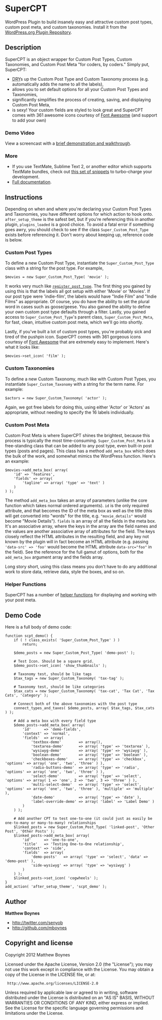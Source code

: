 # SuperCPT

WordPress Plugin to build insanely easy and attractive custom post types, custom post meta, and custom taxonomies. Install it from the [WordPress.org Plugin Repository](http://wordpress.org/extend/plugins/super-cpt/).

## Description ##

SuperCPT is an object wrapper for Custom Post Types, Custom Taxonomies, and Custom Post Meta "for coders, by coders." Simply put, SuperCPT:

* <acronym title="Don't Repeat Yourself">DRY</acronym>s up the Custom Post Type and Custom Taxonomy process (e.g. automatically adds the name to all the labels),
* allows you to set default options for all your Custom Post Types and Taxonomies,
* significantly simplifies the process of creating, saving, and displaying Custom Post Meta,
* is sexy! Your custom fields are styled to look great and SuperCPT comes with 361 awesome icons courtesy of [Font Awesome](http://fontawesome.io/) (and support to add your own)

### Demo Video ###

View a screencast with a [brief demonstration and walkthrough](http://vimeo.com/59368054).


### More ###

* If you use TextMate, Sublime Text 2, or another editor which supports TextMate bundles, check out [this set of snippets](https://github.com/mboynes/super-cpt-bundle) to turbo-charge your development.
* [Full documentation](https://github.com/mboynes/super-cpt/wiki).


## Instructions ##

Depending on when and where you're declaring your Custom Post Types and Taxonomies, you have different options for which action to hook onto. `after_setup_theme` is the safest bet, but if you're referencing this in another plugin, `plugins_loaded` is a good choice. To avoid a fatal error if something goes awry, you should check to see if the class `Super_Custom_Post_Type` exists before referencing it. Don't worry about keeping up, reference code is below.


### Custom Post Types ###

To define a new Custom Post Type, instantiate the `Super_Custom_Post_Type` class with a string for the post type. For example,

	$movies = new Super_Custom_Post_Type( 'movie' );

It works very much like [`register_post_type`](http://codex.wordpress.org/Function_Reference/register_post_type). The first thing you gained by using this is that the labels all got setup with either 'Movie' or 'Movies'. If our post type were 'indie-film', the labels would have "Indie Film" and "Indie Films" as appropriate. Of course, you do have the ability to set the plural word in cases such as goose/geese. You also gained the ability to define your own custom post type defaults through a filter. Lastly, you gained access to `Super_Custom_Post_Type`'s parent class, `Super_Custom_Post_Meta`, for fast, clean, intuitive custom post meta, which we'll go into shortly.

Lastly, if you've built a lot of custom post types, you're probably sick and tired of the pushpin icon. SuperCPT comes with 361 gorgeous icons courtesy of [Font Awesome](http://fontawesome.io/) that are extremely easy to implement. Here's what it looks like:

	$movies->set_icon( 'film' );


### Custom Taxonomies ###

To define a new Custom Taxonomy, much like with Custom Post Types, you instantiate `Super_Custom_Taxonomy` with a string for the term name. For example:

	$actors = new Super_Custom_Taxonomy( 'actor' );

Again, we got free labels for doing this, using either 'Actor' or 'Actors' as appropriate, without needing to specify the 16 labels individually.


### Custom Post Meta ###

Custom Post Meta is where SuperCPT shines the brightest, because this process is typically the most time-consuming. `Super_Custom_Post_Meta` is a free-standing class that can be added to any post type, even built-in post types (posts and pages). This class has a method `add_meta_box` which does the bulk of the work, and somewhat mimics the WordPress function. Here's an example:

	$movies->add_meta_box( array(
		'id' => 'features',
		'fields' => array(
			'tagline' => array( 'type' => 'text' )
		)
	) );

The method `add_meta_box` takes an array of parameters (unlike the core function which takes normal ordered arguments). `id` is the only required attribute, and that becomes the ID of the meta box as well as the title (this will get converted into "words" for the title, e.g. `"movie_details"` would become "Movie Details"). `fields` is an array of all the fields in the meta box. It's an associative array, where the keys in the array are the field names and the values are another associative array of attributes for the field. The keys closely reflect the HTML attributes in the resulting field, and any key not known by the plugin will in fact become an HTML attribute (e.g. passing `'data-src' => 'foo'` would become the HTML attribute `data-src="foo"` in the field). See the reference for the full gamut of options, both for the `add_meta_box` argument array and the fields array.

Long story short, using this class means you don't have to do any additional work to store data, retrieve data, style the boxes, and so on.


### Helper Functions ###

SuperCPT has a number of [helper functions](https://github.com/mboynes/super-cpt/wiki/Helper-Functions) for displaying and working with your post meta.


## Demo Code ##

Here is a full body of demo code:

	function scpt_demo() {
		if ( ! class_exists( 'Super_Custom_Post_Type' ) )
			return;

		$demo_posts = new Super_Custom_Post_Type( 'demo-post' );

		# Test Icon. Should be a square grid.
		$demo_posts->set_icon( 'show_thumbnails' );

		# Taxonomy test, should be like tags
		$tax_tags = new Super_Custom_Taxonomy( 'tax-tag' );

		# Taxonomy test, should be like categories
		$tax_cats = new Super_Custom_Taxonomy( 'tax-cat', 'Tax Cat', 'Tax Cats', 'category' );

		# Connect both of the above taxonomies with the post type
		connect_types_and_taxes( $demo_posts, array( $tax_tags, $tax_cats ) );

		# Add a meta box with every field type
		$demo_posts->add_meta_box( array(
			'id'      => 'demo-fields',
			'context' => 'normal',
			'fields'  => array(
				'textbox-demo'        => array(),
				'textarea-demo'       => array( 'type' => 'textarea' ),
				'wysiwyg-demo'        => array( 'type' => 'wysiwyg' ),
				'boolean-demo'        => array( 'type' => 'boolean' ),
				'checkboxes-demo'     => array( 'type' => 'checkbox', 'options' => array( 'one', 'two', 'three' ) ),
				'radio-buttons-demo'  => array( 'type' => 'radio',    'options' => array( 'one', 'two', 'three' ) ),
				'select-demo'         => array( 'type' => 'select',   'options' => array( 1 => 'one', 2 => 'two', 3 => 'three' ) ),
				'multi-select-demo'   => array( 'type' => 'select',   'options' => array( 'one', 'two', 'three' ), 'multiple' => 'multiple' ),
				'date-demo'           => array( 'type' => 'date' ),
				'label-override-demo' => array( 'label' => 'Label Demo' )
			)
		) );

		# Add another CPT to test one-to-one (it could just as easily be one-to-many or many-to-many) relationships
		$linked_posts = new Super_Custom_Post_Type( 'linked-post', 'Other Post', 'Other Posts' );
		$linked_posts->add_meta_box( array(
			'id'      => 'one-to-one',
			'title'   => 'Testing One-to-One relationship',
			'context' => 'side',
			'fields'  => array(
				'demo-posts'   => array( 'type' => 'select', 'data' => 'demo-post' ),
				'side-wysiwyg' => array( 'type' => 'wysiwyg' )
			)
		) );
		$linked_posts->set_icon( 'cogwheels' );
	}
	add_action( 'after_setup_theme', 'scpt_demo' );


## Author

**Matthew Boynes**

* http://twitter.com/senyob
* http://github.com/mboynes


## Copyright and license

Copyright 2012 Matthew Boynes

Licensed under the Apache License, Version 2.0 (the "License");
you may not use this work except in compliance with the License.
You may obtain a copy of the License in the LICENSE file, or at:

	 http://www.apache.org/licenses/LICENSE-2.0

Unless required by applicable law or agreed to in writing, software
distributed under the License is distributed on an "AS IS" BASIS,
WITHOUT WARRANTIES OR CONDITIONS OF ANY KIND, either express or implied.
See the License for the specific language governing permissions and
limitations under the License.
